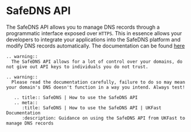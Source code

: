 # SafeDNS API

The SafeDNS API allows you to manage DNS records through a programmatic interface exposed over `HTTPS`.
This in essence allows your developers to integrate your applications into the SafeDNS platform
and modify DNS records automatically. The documentation can be found [here](https://developers.ukfast.io/services/safedns)

```eval_rst
.. warning::
  The SafeDNS API allows for a lot of control over your domains, do not give out API keys to individuals you do not trust.
```

```eval_rst
.. warning::
  Please read the documentation carefully, failure to do so may mean your domain's DNS doesn't function in a way you intend. Always test!
```

```eval_rst
   .. title:: SafeDNS | How to use the SafeDNS API
   .. meta::
      :title: SafeDNS | How to use the SafeDNS API | UKFast Documentation
      :description: Guidance on using the SafeDNS API from UKFast to manage DNS records
```